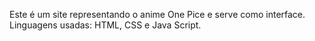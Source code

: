 Este é um site representando o anime One Pice e serve como interface.
Linguagens usadas: HTML, CSS e Java Script.
